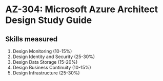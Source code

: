 # AZ-304: Microsoft Azure Architect Design Study Guide
## Skills measured

1. Design Monitoring (10-15%)
2. Design Identity and Security (25-30%)
3. Design Data Storage (15-20%)
4. Design Business Continuity (10-15%)
5. Design Infrastructure (25-30%)